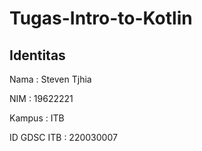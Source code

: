 # Tugas-Intro-to-Kotlin

## Identitas
Nama        : Steven Tjhia

NIM         : 19622221

Kampus      : ITB

ID GDSC ITB : 220030007

